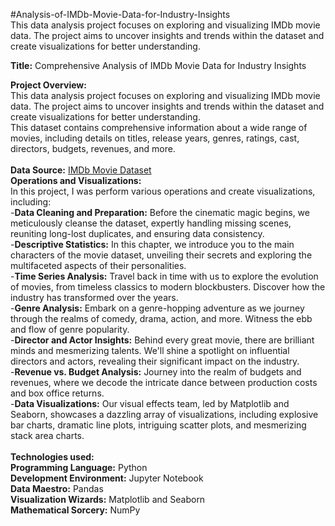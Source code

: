 #Analysis-of-IMDb-Movie-Data-for-Industry-Insights<br>
This data analysis project focuses on exploring and visualizing IMDb movie data. The project aims to uncover insights and trends within the dataset and create visualizations for better understanding.<br>

**Title:** Comprehensive Analysis of IMDb Movie Data for Industry Insights<br>

**Project Overview:**<br>
This data analysis project focuses on exploring and visualizing IMDb movie data. The project aims to uncover insights and trends within the dataset and create visualizations for better understanding.<br>
This dataset contains comprehensive information about a wide range of movies, including details on titles, release years, genres, ratings, cast, directors, budgets, revenues, and more.<br>
<br>
**Data Source:** [IMDb Movie Dataset](https://drive.google.com/u/0/uc?id=1-lCL2h0fFRy14TVDNSp89eLsIF7OVjRi&export=download)<br>
**Operations and Visualizations:**<br>
In this project, I was perform various operations and create visualizations, including:<br>
-**Data Cleaning and Preparation:** Before the cinematic magic begins, we meticulously cleanse the dataset, expertly handling missing scenes, reuniting long-lost duplicates, and ensuring data consistency.<br>
-**Descriptive Statistics:** In this chapter, we introduce you to the main characters of the movie dataset, unveiling their secrets and exploring the multifaceted aspects of their personalities.<br>
-**Time Series Analysis:** Travel back in time with us to explore the evolution of movies, from timeless classics to modern blockbusters. Discover how the industry has transformed over the years.<br>
-**Genre Analysis:** Embark on a genre-hopping adventure as we journey through the realms of comedy, drama, action, and more. Witness the ebb and flow of genre popularity.<br>
-**Director and Actor Insights:** Behind every great movie, there are brilliant minds and mesmerizing talents. We'll shine a spotlight on influential directors and actors, revealing their significant impact on the industry.<br>
-**Revenue vs. Budget Analysis:** Journey into the realm of budgets and revenues, where we decode the intricate dance between production costs and box office returns.<br>
-**Data Visualizations:** Our visual effects team, led by Matplotlib and Seaborn, showcases a dazzling array of visualizations, including explosive bar charts, dramatic line plots, intriguing scatter plots, and mesmerizing stack area charts.<br>
<br>
**Technologies used:** <br>
**Programming Language:** Python<br>
**Development Environment:** Jupyter Notebook<br>
**Data Maestro:** Pandas<br>
**Visualization Wizards:** Matplotlib and Seaborn<br>
**Mathematical Sorcery:** NumPy<br>
